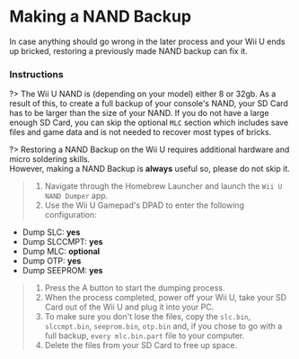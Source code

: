 # Making a NAND Backup

In case anything should go wrong in the later process and your Wii U ends up bricked, restoring a previously made NAND backup can fix it.

### Instructions

?> The Wii U NAND is (depending on your model) either 8 or 32gb. As a result of this, to create a full backup of your console's NAND, your SD Card has to be larger than the size of your NAND. If you do not have a large enough SD Card, you can skip the optional `MLC` section which includes save files and game data and is not needed to recover most types of bricks.

?> Restoring a NAND Backup on the Wii U requires additional hardware and micro soldering skills.
<br>However, making a NAND Backup is **always** useful so, please do not skip it.

> 1. Navigate through the Homebrew Launcher and launch the `Wii U NAND Dumper` app.
> 1. Use the Wii U Gamepad's DPAD to enter the following configuration:
 - Dump SLC: **yes**
 - Dump SLCCMPT: **yes**
 - Dump MLC: **optional**
 - Dump OTP: **yes**
 - Dump SEEPROM: **yes**
> 1. Press the A button to start the dumping process.
> 1. When the process completed, power off your Wii U, take your SD Card out of the Wii U and plug it into your PC.
> 1. To make sure you don't lose the files, copy the `slc.bin`, `slccmpt.bin`, `seeprom.bin`, `otp.bin` and, if you chose to go with a full backup, `every mlc.bin.part` file to your computer.
> 1. Delete the files from your SD Card to free up space.
